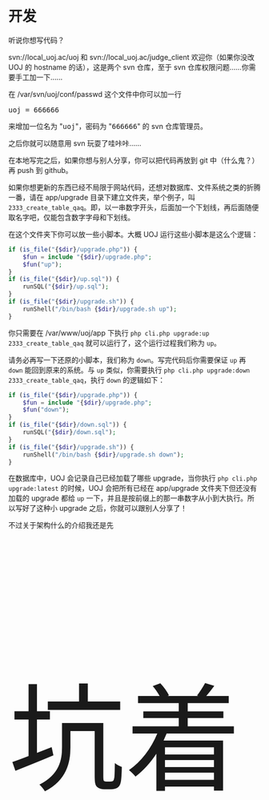 # 开发
听说你想写代码？

svn://local\_uoj.ac/uoj 和 svn://local\_uoj.ac/judge_client 欢迎你（如果你没改 UOJ 的 hostname 的话），这是两个 svn 仓库，至于 svn 仓库权限问题……你需要手工加一下……

在 /var/svn/uoj/conf/passwd 这个文件中你可以加一行
<pre>
uoj = 666666
</pre>
来增加一位名为 "<samp>uoj</samp>"，密码为 "<samp>666666</samp>" 的 svn 仓库管理员。

之后你就可以随意用 svn 玩耍了哇咔咔……

在本地写完之后，如果你想与别人分享，你可以把代码再放到 git 中（什么鬼？）再 push 到 github。

如果你想更新的东西已经不局限于网站代码，还想对数据库、文件系统之类的折腾一番，请在 app/upgrade 目录下建立文件夹，举个例子，叫 `2333_create_table_qaq`。即，以一串数字开头，后面加一个下划线，再后面随便取名字吧，仅能包含数字字母和下划线。

在这个文件夹下你可以放一些小脚本。大概 UOJ 运行这些小脚本是这么个逻辑：
```php
if (is_file("{$dir}/upgrade.php")) {
	$fun = include "{$dir}/upgrade.php";
	$fun("up");
}
if (is_file("{$dir}/up.sql")) {
	runSQL("{$dir}/up.sql");
}
if (is_file("{$dir}/upgrade.sh")) {
	runShell("/bin/bash {$dir}/upgrade.sh up");
}
```
你只需要在 /var/www/uoj/app 下执行 `php cli.php upgrade:up 2333_create_table_qaq` 就可以运行了，这个运行过程我们称为 `up`。

请务必再写一下还原的小脚本，我们称为 `down`。写完代码后你需要保证 `up` 再 `down` 能回到原来的系统。与 `up` 类似，你需要执行 `php cli.php upgrade:down 2333_create_table_qaq`，执行 `down` 的逻辑如下：
```php
if (is_file("{$dir}/upgrade.php")) {
	$fun = include "{$dir}/upgrade.php";
	$fun("down");
}
if (is_file("{$dir}/down.sql")) {
	runSQL("{$dir}/down.sql");
}
if (is_file("{$dir}/upgrade.sh")) {
	runShell("/bin/bash {$dir}/upgrade.sh down");
}
```

在数据库中，UOJ 会记录自己已经加载了哪些 upgrade，当你执行 `php cli.php upgrade:latest` 的时候，UOJ 会把所有已经在 app/upgrade 文件夹下但还没有加载的 upgrade 都给 `up` 一下，并且是按前缀上的那一串数字从小到大执行。所以写好了这种小 upgrade 之后，你就可以跟别人分享了！

不过关于架构什么的介绍我还是先
<p style="font-size:233px">坑着</p>
